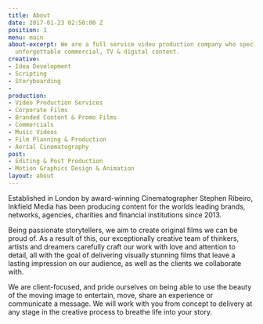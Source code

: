 ```yaml
---
title: About
date: 2017-01-23 02:50:00 Z
position: 1
menu: main
about-excerpt: We are a full service video production company who specialise in crafting
  unforgettable commercial, TV & digital content.
creative:
- Idea Development
- Scripting
- Storyboarding
- 
production:
- Video Production Services
- Corporate Films
- Branded Content & Promo Films
- Commercials
- Music Videos
- Film Planning & Production
- Aerial Cinematography
post:
- Editing & Post Production
- Motion Graphics Design & Animation
layout: about
---
```


Established in London by award-winning Cinematographer Stephen Ribeiro, Inkfield Media has been producing content for the worlds leading brands, networks, agencies, charities and financial institutions since 2013.

Being passionate storytellers, we aim to create original films we can be proud of. As a result of this, our exceptionally creative team of thinkers, artists and dreamers carefully craft our work with love and attention to detail, all with the goal of delivering visually stunning films that leave a lasting impression on our audience, as well as the clients we collaborate with.

We are client-focused, and pride ourselves on being able to use the beauty of the moving image to entertain, move, share an experience or communicate a message. We will work with you from concept to delivery at any stage in the creative process to breathe life into your story.